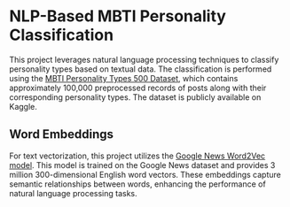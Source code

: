 # NLP-Based MBTI Personality Classification

This project leverages natural language processing techniques to classify personality types based on textual data. The classification is performed using the [MBTI Personality Types 500 Dataset](https://www.kaggle.com/datasets/zeyadkhalid/mbti-personality-types-500-dataset), which contains approximately 100,000 preprocessed records of posts along with their corresponding personality types. The dataset is publicly available on Kaggle.

## Word Embeddings

For text vectorization, this project utilizes the [Google News Word2Vec model](https://drive.google.com/file/d/0B7XkCwpI5KDYNlNUTTlSS21pQmM/edit?resourcekey=0-wjGZdNAUop6WykTtMip30g). This model is trained on the Google News dataset and provides 3 million 300-dimensional English word vectors. These embeddings capture semantic relationships between words, enhancing the performance of natural language processing tasks.
